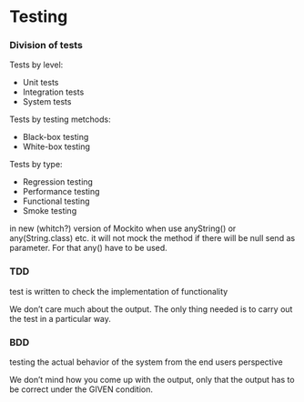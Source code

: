 # Testing

### Division of tests

Tests by level:

* Unit tests
* Integration tests
* System tests

Tests by testing metchods:

* Black-box testing
* White-box testing

Tests by type:

* Regression testing
* Performance testing
* Functional testing
* Smoke testing

in new \(whitch?\) version of Mockito when use anyString\(\) or any\(String.class\) etc. it will not mock the method if there will be null send as parameter. For that any\(\) have to be used.

### TDD

test is written to check the implementation of functionality

 We don’t care much about the output. The only thing needed is to carry out the test in a particular way.

### BDD

testing the actual behavior of the system from the end users perspective

We don’t mind how you come up with the output, only that the output has to be correct under the GIVEN condition.

